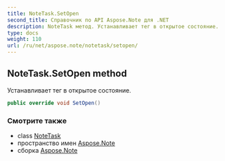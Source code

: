 ```yaml
---
title: NoteTask.SetOpen
second_title: Справочник по API Aspose.Note для .NET
description: NoteTask метод. Устанавливает тег в открытое состояние.
type: docs
weight: 110
url: /ru/net/aspose.note/notetask/setopen/
---
```

## NoteTask.SetOpen method

Устанавливает тег в открытое состояние.

```csharp
public override void SetOpen()
```

### Смотрите также

* class [NoteTask](../)
* пространство имен [Aspose.Note](../../notetask/)
* сборка [Aspose.Note](../../../)


